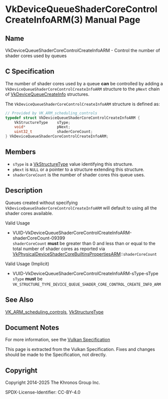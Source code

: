 # VkDeviceQueueShaderCoreControlCreateInfoARM(3) Manual Page

## Name

VkDeviceQueueShaderCoreControlCreateInfoARM - Control the number of shader cores used by queues



## [](#_c_specification)C Specification

The number of shader cores used by a queue **can** be controlled by adding a `VkDeviceQueueShaderCoreControlCreateInfoARM` structure to the `pNext` chain of [VkDeviceQueueCreateInfo](https://registry.khronos.org/vulkan/specs/latest/man/html/VkDeviceQueueCreateInfo.html) structures.

The `VkDeviceQueueShaderCoreControlCreateInfoARM` structure is defined as:

```c++
// Provided by VK_ARM_scheduling_controls
typedef struct VkDeviceQueueShaderCoreControlCreateInfoARM {
    VkStructureType    sType;
    void*              pNext;
    uint32_t           shaderCoreCount;
} VkDeviceQueueShaderCoreControlCreateInfoARM;
```

## [](#_members)Members

- `sType` is a [VkStructureType](https://registry.khronos.org/vulkan/specs/latest/man/html/VkStructureType.html) value identifying this structure.
- `pNext` is `NULL` or a pointer to a structure extending this structure.
- `shaderCoreCount` is the number of shader cores this queue uses.

## [](#_description)Description

Queues created without specifying `VkDeviceQueueShaderCoreControlCreateInfoARM` will default to using all the shader cores available.

Valid Usage

- [](#VUID-VkDeviceQueueShaderCoreControlCreateInfoARM-shaderCoreCount-09399)VUID-VkDeviceQueueShaderCoreControlCreateInfoARM-shaderCoreCount-09399  
  `shaderCoreCount` **must** be greater than 0 and less than or equal to the total number of shader cores as reported via [VkPhysicalDeviceShaderCoreBuiltinsPropertiesARM](https://registry.khronos.org/vulkan/specs/latest/man/html/VkPhysicalDeviceShaderCoreBuiltinsPropertiesARM.html)::`shaderCoreCount`

Valid Usage (Implicit)

- [](#VUID-VkDeviceQueueShaderCoreControlCreateInfoARM-sType-sType)VUID-VkDeviceQueueShaderCoreControlCreateInfoARM-sType-sType  
  `sType` **must** be `VK_STRUCTURE_TYPE_DEVICE_QUEUE_SHADER_CORE_CONTROL_CREATE_INFO_ARM`

## [](#_see_also)See Also

[VK\_ARM\_scheduling\_controls](https://registry.khronos.org/vulkan/specs/latest/man/html/VK_ARM_scheduling_controls.html), [VkStructureType](https://registry.khronos.org/vulkan/specs/latest/man/html/VkStructureType.html)

## [](#_document_notes)Document Notes

For more information, see the [Vulkan Specification](https://registry.khronos.org/vulkan/specs/latest/html/vkspec.html#VkDeviceQueueShaderCoreControlCreateInfoARM)

This page is extracted from the Vulkan Specification. Fixes and changes should be made to the Specification, not directly.

## [](#_copyright)Copyright

Copyright 2014-2025 The Khronos Group Inc.

SPDX-License-Identifier: CC-BY-4.0